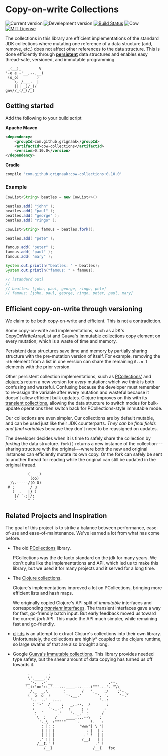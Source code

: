 # Copy-on-write Collections

![Current version][version-img]
![Develepment version][snap-version-img]
[![Build Status][travis-img]][travis-url]
![Cow][cow-image]
[![MIT License][license-image]][license-url]


The collections in this library are efficient implementations of the
standard JDK collections where mutating one reference of a data
structure (add, remove, etc.) does not affect other references to the
data structure. This is done efficiently through
**[persistent][wiki-colls]** data structures and enables easy
thread-safe, versioned, and immutable programming.

```text
 _(__)_        V
'-e e -'__,--.__)
 (o_o)        )
    \. /___.  |
    ||| _)/_)/
gnv//_(/_(/_(
```

## Getting started

Add the following to your build script

**Apache Maven**

```xml
<dependency>
    <groupId>com.github.grignaak</groupId>
    <artifactId>cow-collections</artifactId>
    <version>0.10.0</version>
</dependency>
```

**Gradle**

```groovy
compile 'com.github.grignaak:cow-collections:0.10.0'
```

### Example

```java
CowList<String> beatles = new CowList<>()

beatles.add( "john" );
beatles.add( "paul" );
beatles.add( "george" );
beatles.add( "ringo" );

CowList<String> famous = beatles.fork();

beatles.add( "pete" );

famous.add( "peter" );
famous.add( "paul" );
famous.add( "mary" );

System.out.println("beatles: " + beatles);
System.out.println("famous: " + famous);

// [standard out]
//
// beatles: [john, paul, george, ringo, pete]
// famous: [john, paul, george, ringo, peter, paul, mary]
```

## Efficient copy-on-write through versioning

We claim to be both copy-on-write and efficient. This is not a
contradiction.

Some copy-on-write and implementations, such as JDK's
[CopyOnWriteArrayList][jdk-cowlist] and Guava's [Immutable
collections][guava-colls] copy element on every mutation; which is a
waste of time and memory.

Persistent data structures save time and memory by partially sharing
structure with the pre-mutation version of itself. For example, removing
the `nth` element from a list in one version can share the remaining
`0..n-1` elements with the prior version.

Other persistent collection implementations, such as
[PCollections'][p-colls] and [clojure's][clojure-colls] return a new
version for *every* mutation; which we think is both confusing and
wasteful. Confusing because the developer must remember to re-assign the
variable after every mutation and wasteful because it doesn't allow
efficient bulk updates. Clojure improves on this with its [transient
collections][clojure-trans], allowing the data structure to switch modes
for bulk-update operations then switch back for PCollections-style
immutable mode.

Our collections are even simpler. Our collections are by default
mutable, and can be used just like their JDK counterparts. *They can be
final fields and final variables* because they don't need to be
reassigned on updates.

The developer decides when it is time to safely share the collection by
*forking* the data structure. `fork()` returns a new instance of the
collection---sharing structure with the original---where both the new
and original instances can efficiently mutate its own copy. Or the fork
can safely be sent to another thread for reading while the original can
still be updated in the original thread.

```text
          (    )
           (oo)
  )\.-----/(O O)
 # ;       / u
   (  .   |} )
    |/ `.;|/;
    "     " "
```

## Related Projects and Inspiration

The goal of this project is to strike a balance between performance,
ease-of-use and ease-of-maintenance. We've learned a lot from what has
come before.

* The old [PCollections][p-colls] library.

  PCollections was the de facto standard on the jdk for many years. We
  don't quite like the implementations and API, which led us to make
  this library, but we used it for many projects and it served for a
  long time.

* The [Clojure collections][clojure-colls].

  Clojure's implementations improved a lot on PCollections, bringing
  more efficient lists and hash maps.

  We originally copied Clojure's API split of *immutable* interfaces and
  corresponding [*transient* interfaces][clojure-trans]. The transient
  interfaces gave a way for fast, gc-friendly batch input. But early
  feedback moved us toward the current *fork* API. This made the API
  much simpler, while remaining fast and gc-friendly.

* [clj-ds][clj-ds] is an attempt to extract Clojure's collections into
  their own library. Unfortunately, the collections are highly* coupled
  to the clojure runtime, so large swaths of that are also brought
  along.

* Google [Guava's Immutable collections][guava-colls]. This library
  provides needed type safety, but the shear amount of data copying has
  turned us off towards it.



```text
          .        .
          \'.____.'/
         __'-.  .-'__                         .--.
         '_i:'oo':i_'---...____...----i"""-.-'.-"\\
           /._  _.\       :       /   '._   ;/    ;'-._
          (  o  o  )       '-.__.'       '. '.     '-."
           '-.__.-' _.--.                 '-.:
            : '-'  /     ;   _..--,  /       ;
            :      '-._.-'  ;     ; :       :
             :  `      .'    '-._.' :      /
              \  :    /    ____....--\    :
               '._\  :"""""    '.     !.   :
                : |: :           'www'| \ '|
                | || |              : |  | :
                | || |             .' !  | |
               .' !| |            /__I   | |
              /__I.' !                  .' !
                 /__I                  /__I   fsc
```

[wiki-colls]:       https://en.wikipedia.org/wiki/Persistent_data_structure
[p-colls]:          https://pcollections.org/
[clojure-colls]:    https://clojure.org/reference/data_structures
[clojure-trans]:    https://clojure.org/reference/transients
[guava-colls]:      https://github.com/google/guava/wiki/ImmutableCollectionsExplained
[clj-ds]:           https://github.com/krukow/clj-ds
[jdk-cowlist]:      https://docs.oracle.com/javase/8/docs/api/java/util/concurrent/CopyOnWriteArrayList.html

[license-image]:          http://img.shields.io/badge/license-MIT-blue.svg
[license-url]:            LICENSE
[cow-image]:              https://img.shields.io/badge/Cow-🐄-eeeeee.svg
[version-img]:            https://img.shields.io/badge/Version-0.10.0_(Beta)-yellow.svg
[snap-version-img]:       https://img.shields.io/badge/Development-0.10.1--SNAPSHOT-yellow.svg

[travis-img]:   https://travis-ci.org/grignaak/cow-collections.svg?branch=master
[travis-url]:   https://travis-ci.org/grignaak/cow-collections
